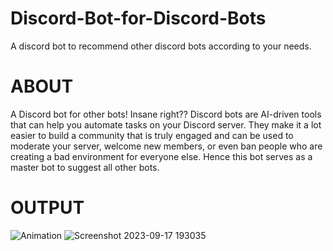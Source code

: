 # Discord-Bot-for-Discord-Bots
A discord bot to recommend other discord bots according to your needs.
# ABOUT
A Discord bot for other bots!
Insane right??
Discord bots are AI-driven tools that can help you automate tasks on your Discord server. They make it a lot easier to build a community that is truly engaged and can be used to moderate your server, welcome new members, or even ban people who are creating a bad environment for everyone else.
Hence this bot serves as a master bot to suggest all other bots.
# OUTPUT
![Animation](https://user-images.githubusercontent.com/82452505/122448366-4c8f5900-cfc2-11eb-8e9d-7a52d62707dc.gif)
![Screenshot 2023-09-17 193035](https://github.com/galvinguy2002/JOJO-BOT/assets/119154626/ba8aed98-e528-4fb9-b5af-88362cc9e8df)

